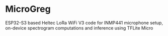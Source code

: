 # MicroGreg
ESP32-S3 based Heltec LoRa WiFi V3 code for INMP441 microphone setup, on-device spectrogram computations and inference using TFLite Micro
